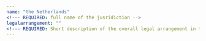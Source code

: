 ```yaml
---
name: "the Netherlands" 
<!--- REQUIRED: full name of the jusridiction -->
legalarrangement: ""
<!--- REQUIRED: Short description of the overall legal arrangement in the member states = no more than 400 characters -->
---
```


